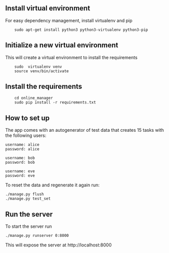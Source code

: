 
## Install virtual environment
For easy dependency management, install virtualenv and pip
```
    sudo apt-get install python3 python3-virtualenv python3-pip

```

## Initialize a new virtual environment
This will create a virtual environment to install the requirements
```
    sudo  virtualenv venv
    source venv/bin/activate

```

## Install the requirements
```
    cd online_manager
    sudo pip install -r requirements.txt

```

## How to set up

The app comes with an autogenerator of test data that creates 15 tasks with the following users:
```
username: alice
password: alice

username: bob
password: bob

username: eve
password: eve
```

To reset the data and regenerate it again run:
```
./manage.py flush
./manage.py test_set

```

## Run the server

To start the server run
```
./manage.py runserver 0:8000

```
This will expose the server at http://localhost:8000
